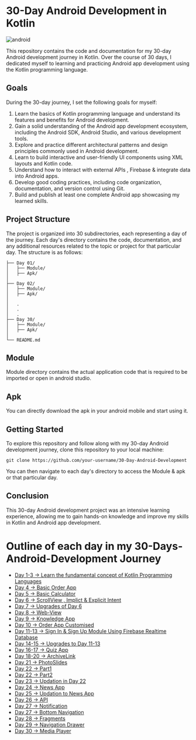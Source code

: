 # 30-Day Android Development in Kotlin

![android](https://github.com/Vanshpanchal/30-Days-Android-Development/assets/83567205/0268ab86-7d77-4c97-be59-50d269f3a05e)


This repository contains the code and documentation for my 30-day Android development journey in Kotlin. Over the course of 30 days, I dedicated myself to learning and practicing Android app development using the Kotlin programming language.

## Goals

During the 30-day journey, I set the following goals for myself:

1. Learn the basics of Kotlin programming language and understand its features and benefits for Android development.
2. Gain a solid understanding of the Android app development ecosystem, including the Android SDK, Android Studio, and various development tools.
3. Explore and practice different architectural patterns and design principles commonly used in Android development.
4. Learn to build interactive and user-friendly UI components using XML layouts and Kotlin code.
5. Understand how to interact with external APIs , Firebase & integrate data into Android apps.
6. Develop good coding practices, including code organization, documentation, and version control using Git.
7. Build and publish at least one complete Android app showcasing my learned skills.

## Project Structure

The project is organized into 30 subdirectories, each representing a day of the journey. Each day's directory contains the code, documentation, and any additional resources related to the topic or project for that particular day. The structure is as follows:

```
├── Day 01/
│   ├── Module/
│   ├── Apk/
│   
├── Day 02/
│   ├── Module/
│   ├── Apk/
│  
│   .
│   .
│   .
├── Day 30/
│   ├── Module/
│   ├── Apk/
│  
└── README.md
```

## Module 

Module directory contains the actual application code that is required to be imported or open in android studio.

## Apk

You can directly download the apk in your android mobile and start using it.

## Getting Started

To explore this repository and follow along with my 30-day Android development journey, clone this repository to your local machine:

```
git clone https://github.com/your-username/30-Day-Android-Development
```

You can then navigate to each day's directory to access the Module & apk or that particular day.

## Conclusion

This 30-day Android development project was an intensive learning experience, allowing me to gain hands-on knowledge and improve my skills in Kotlin and Android app development. 



# Outline of each day in my 30-Days-Android-Development Journey
- [Day 1-3   -> Learn the fundamental concept of Kotlin Programming Languages](https://github.com/Vanshpanchal/30-Days-Android-Development/tree/bb9b228c98dc602d8a7af8697f7fa7ee7b5def8c/Android/Docs)
- [Day 4     -> Basic Order App](https://github.com/Vanshpanchal/30-Days-Android-Development/tree/bb9b228c98dc602d8a7af8697f7fa7ee7b5def8c/Android/Day%204)
- [Day 5     -> Basic Calculator](https://github.com/Vanshpanchal/30-Days-Android-Development/tree/bb9b228c98dc602d8a7af8697f7fa7ee7b5def8c/Android/Day%205)
- [Day 6     -> ScrollView , Implict & Explicit Intent](https://github.com/Vanshpanchal/30-Days-Android-Development/tree/bb9b228c98dc602d8a7af8697f7fa7ee7b5def8c/Android/Day%206)
- [Day 7     -> Upgrades of Day 6](https://github.com/Vanshpanchal/30-Days-Android-Development/tree/bb9b228c98dc602d8a7af8697f7fa7ee7b5def8c/Android/Day%207)
- [Day 8     -> Web-View](https://github.com/Vanshpanchal/30-Days-Android-Development/tree/bb9b228c98dc602d8a7af8697f7fa7ee7b5def8c/Android/Day%208)
- [Day 9     -> Knowledge App](https://github.com/Vanshpanchal/30-Days-Android-Development/tree/bb9b228c98dc602d8a7af8697f7fa7ee7b5def8c/Android/Day%209)
- [Day 10    -> Order App Customised](https://github.com/Vanshpanchal/30-Days-Android-Development/tree/bb9b228c98dc602d8a7af8697f7fa7ee7b5def8c/Android/Day%2010)
- [Day 11-13 -> Sign In & Sign Up Module Using Firebase Realtime Database](https://github.com/Vanshpanchal/30-Days-Android-Development/tree/bb9b228c98dc602d8a7af8697f7fa7ee7b5def8c/Android/Day%2011-13)
- [Day 14-15 -> Upgrades to Day 11-13](https://github.com/Vanshpanchal/30-Days-Android-Development/tree/bb9b228c98dc602d8a7af8697f7fa7ee7b5def8c/Android/Day%2014-15)
- [Day 16-17 -> Quiz App](https://github.com/Vanshpanchal/30-Days-Android-Development/tree/bb9b228c98dc602d8a7af8697f7fa7ee7b5def8c/Android/Day%2016-17)
- [Day 18-20 -> ArchiveLink](https://github.com/Vanshpanchal/LinkArchive)
- [Day 21 -> PhotoSlides](https://github.com/Vanshpanchal/30-Days-Android-Development/tree/bb9b228c98dc602d8a7af8697f7fa7ee7b5def8c/Android/Day%2021)
- [Day 22 -> Part1](https://github.com/Vanshpanchal/30-Days-Android-Development/tree/bb9b228c98dc602d8a7af8697f7fa7ee7b5def8c/Android/Day%2022%20part1)
- [Day 22 -> Part2](https://github.com/Vanshpanchal/30-Days-Android-Development/tree/bb9b228c98dc602d8a7af8697f7fa7ee7b5def8c/Android/Day%2022%20part2)
- [Day 23 -> Updation in Day 22](https://github.com/Vanshpanchal/30-Days-Android-Development/tree/bb9b228c98dc602d8a7af8697f7fa7ee7b5def8c/Android/Day%2023)
- [Day 24 -> News App](https://github.com/Vanshpanchal/30-Days-Android-Development/tree/bb9b228c98dc602d8a7af8697f7fa7ee7b5def8c/Android/Day%2024)
- [Day 25 -> Updation to News App](https://github.com/Vanshpanchal/30-Days-Android-Development/tree/bb9b228c98dc602d8a7af8697f7fa7ee7b5def8c/Android/Day%2025)
- [Day 26 -> API](https://github.com/Vanshpanchal/30-Days-Android-Development/tree/bb9b228c98dc602d8a7af8697f7fa7ee7b5def8c/Android/Day%2026)
- [Day 27 -> Notification](https://github.com/Vanshpanchal/30-Days-Android-Development/tree/bb9b228c98dc602d8a7af8697f7fa7ee7b5def8c/Android/Day%2027%20part1)
- [Day 27 -> Bottom Navigation](https://github.com/Vanshpanchal/30-Days-Android-Development/tree/bb9b228c98dc602d8a7af8697f7fa7ee7b5def8c/Android/Day%2027%20part2)
- [Day 28 -> Fragments](https://github.com/Vanshpanchal/30-Days-Android-Development/tree/bb9b228c98dc602d8a7af8697f7fa7ee7b5def8c/Android/Day%2028)
- [Day 29 -> Navigation Drawer](https://github.com/Vanshpanchal/30-Days-Android-Development/tree/bb9b228c98dc602d8a7af8697f7fa7ee7b5def8c/Android/Day%2029)
- [Day 30 -> Media Player](https://github.com/Vanshpanchal/30-Days-Android-Development/tree/bb9b228c98dc602d8a7af8697f7fa7ee7b5def8c/Android/Day%2030)
